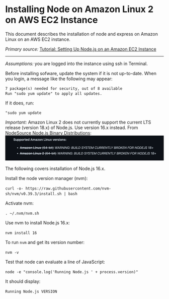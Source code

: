 # Installing Node on Amazon Linux 2 on AWS EC2 Instance

This document describes the installation of node and express on Amazon Linux on an AWS EC2 instance.

*Primary source:* [Tutorial: Setting Up Node.js on an Amazon EC2 Instance](https://docs.aws.amazon.com/sdk-for-javascript/v2/developer-guide/setting-up-node-on-ec2-instance.html)

---

*Assumptions:* you are logged into the instance using ssh in Terminal.

Before installing sofware, update the system if it is not up-to-date.  When you login, a message like the following may appear:

```
7 package(s) needed for security, out of 8 available
Run "sudo yum update" to apply all updates.
```

If it does, run:

```
"sudo yum update
```


*Important:* Amazon Linux 2 does not currently support the current LTS release (version 18.x) of Node.js. Use version 16.x instead.
From [NodeSource Node.js Binary Distributions](https://github.com/nodesource/distributions/blob/master/README.md#rpm):
![node on Amazon Linux](node_on_amazon_linux.png)

The following covers installation of Node.js 16.x.

Install the node version manager (nvm):

```curl -o- https://raw.githubusercontent.com/nvm-sh/nvm/v0.39.3/install.sh | bash```

Activate nvm:

```. ~/.nvm/nvm.sh```

Use nvm to install Node.js 16.x:

```nvm install 16```

To run ```nvm``` and get its version number:

```nvm -v```

Test that node can evaluate a line of JavaScript:

```node -e "console.log('Running Node.js ' + process.version)"```

It should display:

```Running Node.js VERSION```



